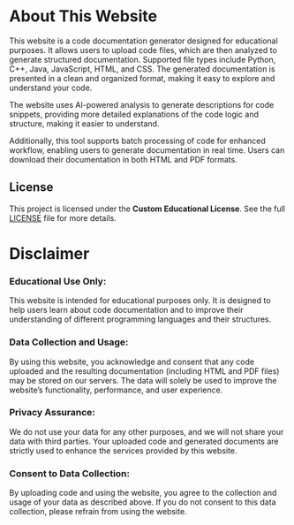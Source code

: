 # About This Website
This website is a code documentation generator designed for educational purposes. It allows users to upload code files, which are then analyzed to generate structured documentation. Supported file types include Python, C++, Java, JavaScript, HTML, and CSS. The generated documentation is presented in a clean and organized format, making it easy to explore and understand your code.

The website uses AI-powered analysis to generate descriptions for code snippets, providing more detailed explanations of the code logic and structure, making it easier to understand.

Additionally, this tool supports batch processing of code for enhanced workflow, enabling users to generate documentation in real time. Users can download their documentation in both HTML and PDF formats.

## License

This project is licensed under the **Custom Educational License**. See the full [LICENSE](./LICENSE) file for more details.

# Disclaimer
### Educational Use Only: 
This website is intended for educational purposes only. It is designed to help users learn about code documentation and to improve their understanding of different programming languages and their structures.

### Data Collection and Usage: 
By using this website, you acknowledge and consent that any code uploaded and the resulting documentation (including HTML and PDF files) may be stored on our servers. The data will solely be used to improve the website’s functionality, performance, and user experience.

### Privacy Assurance: 
We do not use your data for any other purposes, and we will not share your data with third parties. Your uploaded code and generated documents are strictly used to enhance the services provided by this website.

### Consent to Data Collection: 
By uploading code and using the website, you agree to the collection and usage of your data as described above. If you do not consent to this data collection, please refrain from using the website.
